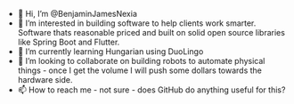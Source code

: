 - 👋 Hi, I’m @BenjaminJamesNexia
- 👀 I’m interested in building software to help clients work smarter.  Software thats reasonable priced and built on solid open source libraries like Spring Boot and Flutter.
- 🌱 I’m currently learning Hungarian using DuoLingo
- 💞️ I’m looking to collaborate on building robots to automate physical things - once I get the volume I will push some dollars towards the hardware side.
- 📫 How to reach me - not sure - does GitHub do anything useful for this?

<!---
BenjaminJamesNexia/BenjaminJamesNexia is a ✨ special ✨ repository because its `README.md` (this file) appears on your GitHub profile.
You can click the Preview link to take a look at your changes.
--->
